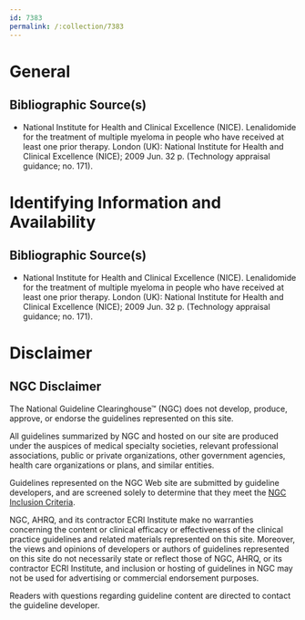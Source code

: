 ```yaml
---
id: 7383
permalink: /:collection/7383
---
```


# General

## Bibliographic Source(s)

- National Institute for Health and Clinical Excellence (NICE). Lenalidomide for the treatment of multiple myeloma in people who have received at least one prior therapy. London (UK): National Institute for Health and Clinical Excellence (NICE); 2009 Jun. 32 p. (Technology appraisal guidance; no. 171).

# Identifying Information and Availability

## Bibliographic Source(s)

- National Institute for Health and Clinical Excellence (NICE). Lenalidomide for the treatment of multiple myeloma in people who have received at least one prior therapy. London (UK): National Institute for Health and Clinical Excellence (NICE); 2009 Jun. 32 p. (Technology appraisal guidance; no. 171).

# Disclaimer

## NGC Disclaimer

The National Guideline Clearinghouse™ (NGC) does not develop, produce, approve, or endorse the guidelines represented on this site.

All guidelines summarized by NGC and hosted on our site are produced under the auspices of medical specialty societies, relevant professional associations, public or private organizations, other government agencies, health care organizations or plans, and similar entities.

Guidelines represented on the NGC Web site are submitted by guideline developers, and are screened solely to determine that they meet the [NGC Inclusion Criteria](/help-and-about/summaries/inclusion-criteria).

NGC, AHRQ, and its contractor ECRI Institute make no warranties concerning the content or clinical efficacy or effectiveness of the clinical practice guidelines and related materials represented on this site. Moreover, the views and opinions of developers or authors of guidelines represented on this site do not necessarily state or reflect those of NGC, AHRQ, or its contractor ECRI Institute, and inclusion or hosting of guidelines in NGC may not be used for advertising or commercial endorsement purposes.

Readers with questions regarding guideline content are directed to contact the guideline developer.


